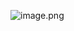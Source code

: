 ![image.png](http://wujiashuaitupiancunchu.oss-cn-shanghai.aliyuncs.com/jupyter_notebook_img/wd5iocwsov.png)
